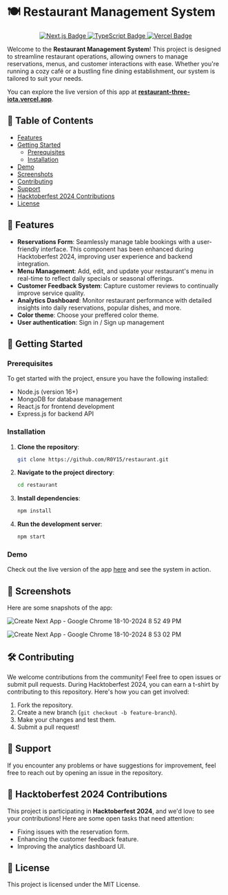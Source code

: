 
# 🍽️ Restaurant Management System
<div align="center">
  <a href="https://nextjs.org/" target="_blank">
  <img src="https://img.shields.io/badge/Next.js-black?style=for-the-badge&logo=next.js" alt="Next.js Badge"/>
</a>

<a href="https://www.typescriptlang.org/" target="_blank">
  <img src="https://img.shields.io/badge/TypeScript-blue?style=for-the-badge&logo=typescript&logoColor=white" alt="TypeScript Badge"/>
</a>

<a href="https://vercel.com/" target="_blank">
  <img src="https://img.shields.io/badge/Vercel-black?style=for-the-badge&logo=vercel&logoColor=white" alt="Vercel Badge"/>
</a>

</div>

Welcome to the **Restaurant Management System**! This project is designed to streamline restaurant operations, allowing owners to manage reservations, menus, and customer interactions with ease. Whether you're running a cozy café or a bustling fine dining establishment, our system is tailored to suit your needs.

You can explore the live version of this app at **[restaurant-three-iota.vercel.app](https://restaurant-three-iota.vercel.app)**.

## 📖 Table of Contents

- [Features](#-features)
- [Getting Started](#-getting-started)
  - [Prerequisites](#prerequisites)
  - [Installation](#installation)
- [Demo](#-demo)
- [Screenshots](#-screenshots)
- [Contributing](#-contributing)
- [Support](#-support)
- [Hacktoberfest 2024 Contributions](#-hacktoberfest-2024-contributions)
- [License](#-license)

## 🌟 Features

- **Reservations Form**: Seamlessly manage table bookings with a user-friendly interface. This component has been enhanced during Hacktoberfest 2024, improving user experience and backend integration.
- **Menu Management**: Add, edit, and update your restaurant's menu in real-time to reflect daily specials or seasonal offerings.
- **Customer Feedback System**: Capture customer reviews to continually improve service quality.
- **Analytics Dashboard**: Monitor restaurant performance with detailed insights into daily reservations, popular dishes, and more.
- **Color theme**: Choose your preffered color theme.
- **User authentication**: Sign in / Sign up management

  
## 🚀 Getting Started

### Prerequisites

To get started with the project, ensure you have the following installed:

- Node.js (version 16+)
- MongoDB for database management
- React.js for frontend development
- Express.js for backend API

### Installation

1. **Clone the repository**:
    ```bash
    git clone https://github.com/R0Y15/restaurant.git
    ```

2. **Navigate to the project directory**:
    ```bash
    cd restaurant
    ```

3. **Install dependencies**:
    ```bash
    npm install
    ```

4. **Run the development server**:
    ```bash
    npm start
    ```

### Demo

Check out the live version of the app [here](restaurant-three-iota.vercel.app) and see the system in action.

## 📸 Screenshots

Here are some snapshots of the app:

![Create Next App - Google Chrome 18-10-2024 8 52 49 PM](https://github.com/user-attachments/assets/0a27b270-c03d-43a4-9055-5e4394502a2e)

![Create Next App - Google Chrome 18-10-2024 8 53 02 PM](https://github.com/user-attachments/assets/9add6559-6ce9-47b3-ac3c-9d350948f77d)

## 🛠️ Contributing

We welcome contributions from the community! Feel free to open issues or submit pull requests. During Hacktoberfest 2024, you can earn a t-shirt by contributing to this repository. Here's how you can get involved:

1. Fork the repository.
2. Create a new branch (`git checkout -b feature-branch`).
3. Make your changes and test them.
4. Submit a pull request!

## 🤝 Support

If you encounter any problems or have suggestions for improvement, feel free to reach out by opening an issue in the repository.

## 🏅 Hacktoberfest 2024 Contributions

This project is participating in **Hacktoberfest 2024**, and we'd love to see your contributions! Here are some open tasks that need attention:

- Fixing issues with the reservation form.
- Enhancing the customer feedback feature.
- Improving the analytics dashboard UI.

## 📜 License

This project is licensed under the MIT License.


